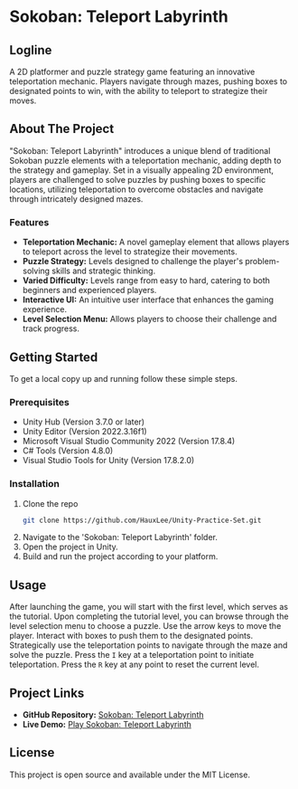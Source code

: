 # Sokoban: Teleport Labyrinth

## Logline
A 2D platformer and puzzle strategy game featuring an innovative teleportation mechanic. Players navigate through mazes, pushing boxes to designated points to win, with the ability to teleport to strategize their moves.

## About The Project
"Sokoban: Teleport Labyrinth" introduces a unique blend of traditional Sokoban puzzle elements with a teleportation mechanic, adding depth to the strategy and gameplay. Set in a visually appealing 2D environment, players are challenged to solve puzzles by pushing boxes to specific locations, utilizing teleportation to overcome obstacles and navigate through intricately designed mazes.

### Features
- **Teleportation Mechanic:** A novel gameplay element that allows players to teleport across the level to strategize their movements.
- **Puzzle Strategy:** Levels designed to challenge the player's problem-solving skills and strategic thinking.
- **Varied Difficulty:** Levels range from easy to hard, catering to both beginners and experienced players.
- **Interactive UI:** An intuitive user interface that enhances the gaming experience.
- **Level Selection Menu:** Allows players to choose their challenge and track progress.

## Getting Started
To get a local copy up and running follow these simple steps.

### Prerequisites
- Unity Hub (Version 3.7.0 or later)
- Unity Editor (Version 2022.3.16f1)
- Microsoft Visual Studio Community 2022 (Version 17.8.4)
- C# Tools (Version 4.8.0)
- Visual Studio Tools for Unity (Version 17.8.2.0)

### Installation
1. Clone the repo
   ```sh
   git clone https://github.com/HauxLee/Unity-Practice-Set.git
   ```
2. Navigate to the 'Sokoban: Teleport Labyrinth' folder.
3. Open the project in Unity.
4. Build and run the project according to your platform.

## Usage

After launching the game, you will start with the first level, which serves as the tutorial. Upon completing the tutorial level, you can browse through the level selection menu to choose a puzzle. Use the arrow keys to move the player. Interact with boxes to push them to the designated points. Strategically use the teleportation points to navigate through the maze and solve the puzzle. Press the `I` key at a teleportation point to initiate teleportation. Press the `R` key at any point to reset the current level.

## Project Links

- **GitHub Repository:** [Sokoban: Teleport Labyrinth](https://github.com/HauxLee/Unity-Creations-Portfolio/tree/main/Sokoban%3A%20Teleport%20Labyrinth)
- **Live Demo:** [Play Sokoban: Teleport Labyrinth](https://hauxlee.github.io/Unity-Creations-Portfolio/Sokoban%3A%20Teleport%20Labyrinth/)

## License

This project is open source and available under the MIT License.

